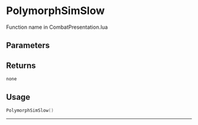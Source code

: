 # PolymorphSimSlow
Function name in CombatPresentation.lua
## Parameters

## Returns
`none`
## Usage
```lua
PolymorphSimSlow()
```
---
